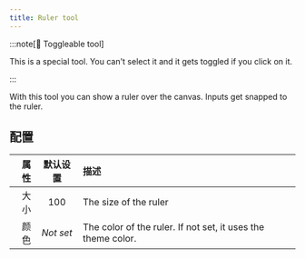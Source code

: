 ```yaml
---
title: Ruler tool
---
```


:::note[🔘 Toggleable tool]

This is a special tool.
You can't select it and it gets toggled if you click on it.

:::

With this tool you can show a ruler over the canvas.
Inputs get snapped to the ruler.

## 配置

| 属性 |    默认设置   | 描述                                                                                           |
| -: | :-------: | :------------------------------------------------------------------------------------------- |
| 大小 |    100    | The size of the ruler                                                                        |
| 颜色 | _Not set_ | The color of the ruler. If not set, it uses the theme color. |
